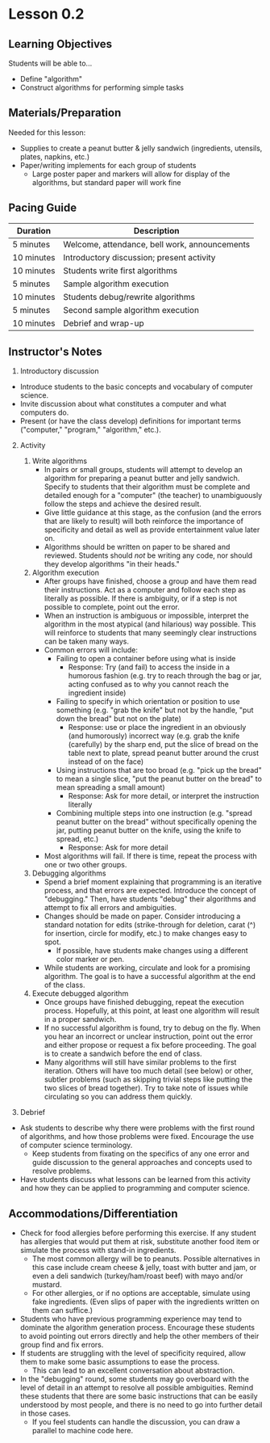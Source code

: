 <!--- REVISED -->
# Lesson 0.2

## Learning Objectives

Students will be able to...
* Define "algorithm"
* Construct algorithms for performing simple tasks

## Materials/Preparation
Needed for this lesson:
* Supplies to create a peanut butter & jelly sandwich (ingredients, utensils, plates, napkins, etc.)
* Paper/writing implements for each group of students
  * Large poster paper and markers will allow for display of the algorithms, but standard paper will work fine


## Pacing Guide

| Duration | Description |
| -- | -- |
| 5 minutes | Welcome, attendance, bell work, announcements |
|10 minutes| Introductory discussion; present activity| 
|10 minutes| Students write first algorithms| 
|5 minutes| Sample algorithm execution| 
|10 minutes| Students debug/rewrite algorithms| 
|5 minutes| Second sample algorithm execution| 
|10 minutes| Debrief and wrap-up|



## Instructor's Notes

1. Introductory discussion
  * Introduce students to the basic concepts and vocabulary of computer science.
  * Invite discussion about what constitutes a computer and what computers do.  
  * Present (or have the class develop) definitions for important terms ("computer," "program," "algorithm," etc.).  

2. Activity
    1. Write algorithms
        * In pairs or small groups, students will attempt to develop an algorithm for preparing a peanut butter and jelly sandwich. Specify to students that their algorithm must be complete and detailed enough for a "computer" (the teacher) to unambiguously follow the steps and achieve the desired result.
        * Give little guidance at this stage, as the confusion (and the errors that are likely to result) will both reinforce the importance of specificity and detail as well as provide entertainment value later on.
        * Algorithms should be written on paper to be shared and reviewed.  Students should _not_ be writing any code, nor should they develop algorithms "in their heads."
    2. Algorithm execution
        * After groups have finished, choose a group and have them read their instructions.  Act as a computer and follow each step as literally as possible. If there is ambiguity, or if a step is not possible to complete, point out the error.
        * When an instruction is ambiguous or impossible, interpret the algorithm in the most atypical (and hilarious) way possible.  This will reinforce to students that many seemingly clear instructions can be taken many ways.
        * Common errors will include:
            * Failing to open a container before using what is inside
                * Response: Try (and fail) to access the inside in a humorous fashion (e.g. try to reach through the bag or jar, acting confused as to why you cannot reach the ingredient inside)
            * Failing to specify in which orientation or position to use something (e.g. "grab the knife" but not by the handle, "put down the bread" but not on the plate)
                * Response: use or place the ingredient in an obviously (and humorously) incorrect way (e.g. grab the knife (carefully) by the sharp end, put the slice of bread on the table next to plate, spread peanut butter around the crust instead of on the face)
            * Using instructions that are too broad (e.g. "pick up the bread" to mean a single slice, "put the peanut butter on the bread" to mean spreading a small amount)
                * Response: Ask for more detail, or interpret the instruction literally
            * Combining multiple steps into one instruction (e.g. "spread peanut butter on the bread" without specifically opening the jar, putting peanut butter on the knife, using the knife to spread, etc.)
                * Response: Ask for more detail
        * Most algorithms will fail.  If there is time, repeat the process with one or two other groups.
    3. Debugging algorithms
        * Spend a brief moment explaining that programming is an iterative process, and that errors are expected.  Introduce the concept of "debugging."  Then, have students "debug" their algorithms and attempt to fix all errors and ambiguities.
        * Changes should be made on paper.  Consider introducing a standard notation for edits (strike-through for deletion, carat (^) for insertion, circle for modify, etc.) to make changes easy to spot.
            * If possible, have students make changes using a different color marker or pen.
        * While students are working, circulate and look for a promising algorithm.  The goal is to have a successful algorithm at the end of the class.
    4. Execute debugged algorithm
        * Once groups have finished debugging, repeat the execution process.  Hopefully, at this point, at least one algorithm will result in a proper sandwich.  
        * If no successful algorithm is found, try to debug on the fly. When you hear an incorrect or unclear instruction, point out the error and either propose or request a fix before proceeding.  The goal is to create a sandwich before the end of class.
        * Many algorithms will still have similar problems to the first iteration.  Others will have too much detail (see below) or other, subtler problems (such as skipping trivial steps like putting the two slices of bread together). Try to take note of issues while circulating so you can address them quickly.
    
3. Debrief
  * Ask students to describe why there were problems with the first round of algorithms, and how those problems were fixed. Encourage the use of computer science terminology.
    * Keep students from fixating on the specifics of any one error and guide discussion to the general approaches and concepts used to resolve problems.
  * Have students discuss what lessons can be learned from this activity and how they can be applied to programming and computer science.

## Accommodations/Differentiation
* Check for food allergies before performing this exercise.  If any student has allergies that would put them at risk, substitute another food item or simulate the process with stand-in ingredients. 
    * The most common allergy will be to peanuts. Possible alternatives in this case include cream cheese & jelly, toast with butter and jam, or even a deli sandwich (turkey/ham/roast beef) with mayo and/or mustard.
    * For other allergies, or if no options are acceptable, simulate using fake ingredients.  (Even slips of paper with the ingredients written on them can suffice.)
* Students who have previous programming experience may tend to dominate the algorithm generation process.  Encourage these students to avoid pointing out errors directly and help the other members of their group find and fix errors.
* If students are struggling with the level of specificity required, allow them to make some basic assumptions to ease the process.
  * This can lead to an excellent conversation about abstraction.
* In the "debugging" round, some students may go overboard with the level of detail in an attempt to resolve all possible ambiguities.  Remind these students that there are some basic instructions that can be easily understood by most people, and there is no need to go into further detail in those cases.
  * If you feel students can handle the discussion, you can draw a parallel to machine code here.

